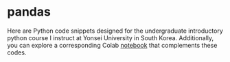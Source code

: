 # pandas

Here are Python code snippets designed for the undergraduate introductory python course I instruct at Yonsei University in South Korea. Additionally, you can explore a corresponding Colab [notebook](https://colab.research.google.com/drive/1tnGYN-b2ZbhkbcEEyhMy-BF8j2DZr655?usp=sharing) that complements these codes.